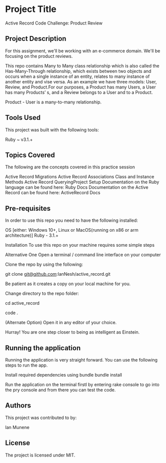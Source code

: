# Project Title
Active Record Code Challenge: Product Review

## Project Description
For this assignment, we'll be working with an e-commerce domain. We'll be focusing on the product reviews.

This repo contains Many to Many class relationship which is also called the Has-Many-Through relationship, which exists between two objects and occurs when a single instance of an entity, relates to many instance of another entity and vise versa. As an example we have three models: User, Review, and Product.For our purposes, a Product has many Users, a User has many Products’ s, and a Review belongs to a User and to a Product.

Product - User is a many-to-many relationship.

## Tools Used
This project was built with the following tools:

Ruby ~ v3.1.+

## Topics Covered
The following are the concepts covered in this practice session

Active Record Migrations
Active Record Associations
Class and Instance Methods
Active Record QueryingProject Setup
Documentation on the Ruby language can be found here: Ruby Docs
Documentation on the Active Record can be found here: ActiveRecord Docs

## Pre-requisites
In order to use this repo you need to have the following installed:

OS [either: Windows 10+, Linux or MacOS(running on x86 or arm architecture)] Ruby - 3.1.+

Installation
To use this repo on your machine requires some simple steps

Alternative One
Open a terminal / command line interface on your computer

Clone the repo by using the following:

git clone git@github.com:IanNesh/active_record.git

Be patient as it creates a copy on your local machine for you.

Change directory to the repo folder:

cd active_record

code .

(Alternate Option) Open it in any editor of your choice.

Hurray! You are one step closer to being as intelligent as Einstein.

## Running the application
Running the application is very straight forward. You can use the following steps to run the app.

Install required dependencies using bundle
bundle install

Run the application on the terminal firstl by entering rake console to go into the pry console and from there you can test the code.


## Authors
This project was contributed to by:

Ian Munene

## License
The project is licensed under MIT.